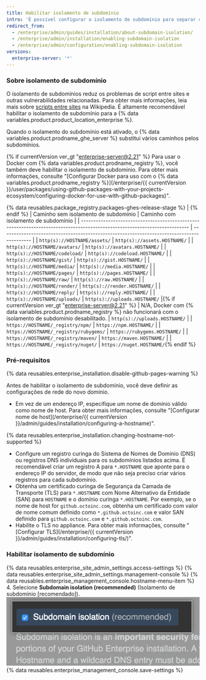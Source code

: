 ```yaml
---
title: Habilitar isolamento de subdomínio
intro: 'É possível configurar o isolamento de subdomínio para separar com segurança o conteúdo enviado pelo usuário de outras partes do seu appliance do {% data variables.product.prodname_ghe_server %}.'
redirect_from:
  - /enterprise/admin/guides/installation/about-subdomain-isolation/
  - /enterprise/admin/installation/enabling-subdomain-isolation
  - /enterprise/admin/configuration/enabling-subdomain-isolation
versions:
  enterprise-server: '*'
---
```


### Sobre isolamento de subdomínio

O isolamento de subdomínios reduz os problemas de script entre sites e outras vulnerabilidades relacionadas. Para obter mais informações, leia mais sobre [scripts entre sites](http://en.wikipedia.org/wiki/Cross-site_scripting) na Wikipedia. É altamente recomendável habilitar o isolamento de subdomínio para a {% data variables.product.product_location_enterprise %}.

Quando o isolamento do subdomínio está ativado, o {% data variables.product.prodname_ghe_server %} substitui vários caminhos pelos subdomínios.

{% if currentVersion ver_gt "enterprise-server@2.21" %}
Para usar o Docker com
{% data variables.product.prodname_registry %}, você também deve habilitar o isolamento de subdomínio. Para obter mais informações, consulte "[Configurar Docker para uso com o {% data variables.product.prodname_registry %}](/enterprise/{{ currentVersion }}/user/packages/using-github-packages-with-your-projects-ecosystem/configuring-docker-for-use-with-github-packages)".

{% data reusables.package_registry.packages-ghes-release-stage %}
|
{% endif %}
| Caminho sem isolamento de subdomínio                                                                                       | Caminho com isolamento de subdomínio                                                       |
| -------------------------------------------------------------------------------------------------------------------------- | ------------------------------------------------------------------------------------------ |
| `http(s)://HOSTNAME/assets/`                                                                                               | `http(s)://assets.HOSTNAME/`                                                               |
| `http(s)://HOSTNAME/avatars/`                                                                                              | `http(s)://avatars.HOSTNAME/`                                                              |
| `http(s)://HOSTNAME/codeload/`                                                                                             | `http(s)://codeload.HOSTNAME/`                                                             |
| `http(s)://HOSTNAME/gist/`                                                                                                 | `http(s)://gist.HOSTNAME/`                                                                 |
| `http(s)://HOSTNAME/media/`                                                                                                | `http(s)://media.HOSTNAME/`                                                                |
| `http(s)://HOSTNAME/pages/`                                                                                                | `http(s)://pages.HOSTNAME/`                                                                |
| `http(s)://HOSTNAME/raw/`                                                                                                  | `http(s)://raw.HOSTNAME/`                                                                  |
| `http(s)://HOSTNAME/render/`                                                                                               | `http(s)://render.HOSTNAME/`                                                               |
| `http(s)://HOSTNAME/reply/`                                                                                                | `http(s)://reply.HOSTNAME/`                                                                |
| `http(s)://HOSTNAME/uploads/`                                                                                              | `http(s)://uploads.HOSTNAME/`     |{% if currentVersion ver_gt "enterprise-server@2.21" %}
| N/A, Docker com {% data variables.product.prodname_registry %} não funcionará com o isolamento de subdomínio desabilitado. | `http(s)://uploads.HOSTNAME/`                                                              |
| `https://HOSTNAME/_registry/npm/`                                                                                          | `https://npm.HOSTNAME/`                                                                    |
| `https://HOSTNAME/_registry/rubygems/`                                                                                     | `https://rubygems.HOSTNAME/`                                                               |
| `https://HOSTNAME/_registry/maven/`                                                                                        | `https://maven.HOSTNAME/`                                                                  |
| `https://HOSTNAME/_registry/nuget/`                                                                                        | `https://nuget.HOSTNAME/`{% endif %}

### Pré-requisitos

{% data reusables.enterprise_installation.disable-github-pages-warning %}

Antes de habilitar o isolamento de subdomínio, você deve definir as configurações de rede do novo domínio.

- Em vez de um endereço IP, especifique um nome de domínio válido como nome de host. Para obter mais informações, consulte "[Configurar nome de host](/enterprise/{{ currentVersion }}/admin/guides/installation/configuring-a-hostname)".

{% data reusables.enterprise_installation.changing-hostname-not-supported %}

- Configure um registro curinga do Sistema de Nomes de Domínio (DNS) ou registros DNS individuais para os subdomínios listados acima. É recomendável criar um registro A para `*.HOSTNAME` que aponte para o endereço IP do servidor, de modo que não seja preciso criar vários registros para cada subdomínio.
- Obtenha um certificado curinga de Segurança da Camada de Transporte (TLS) para `*.HOSTNAME` com Nome Alternativo da Entidade (SAN) para `HOSTNAME` e o domínio curinga `*.HOSTNAME`. Por exemplo, se o nome de host for `github.octoinc.com`, obtenha um certificado com valor de nome comum definido como `*.github.octoinc.com` e valor SAN definido para `github.octoinc.com` e `*.github.octoinc.com`.
- Habilite o TLS no appliance. Para obter mais informações, consulte "[Configurar TLS](/enterprise/{{ currentVersion }}/admin/guides/installation/configuring-tls/)".

### Habilitar isolamento de subdomínio

{% data reusables.enterprise_site_admin_settings.access-settings %}
{% data reusables.enterprise_site_admin_settings.management-console %}
{% data reusables.enterprise_management_console.hostname-menu-item %}
4. Selecione **Subdomain isolation (recommended)** (Isolamento de subdomínio [recomendado]). ![Caixa de seleção para habilitar o isolamento de subdomínio](/assets/images/enterprise/management-console/subdomain-isolation.png)
{% data reusables.enterprise_management_console.save-settings %}
